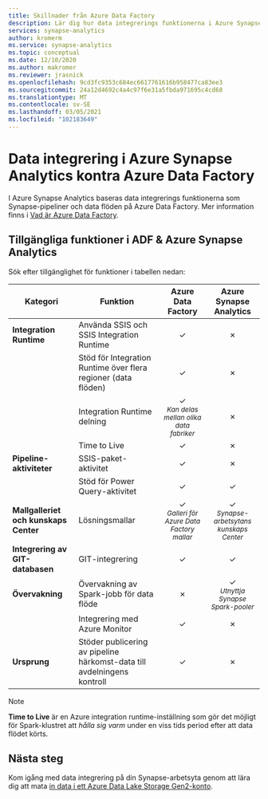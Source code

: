 ```yaml
---
title: Skillnader från Azure Data Factory
description: Lär dig hur data integrerings funktionerna i Azure Synapse Analytics skiljer sig från Azure Data Factory
services: synapse-analytics
author: kromerm
ms.service: synapse-analytics
ms.topic: conceptual
ms.date: 12/10/2020
ms.author: makromer
ms.reviewer: jrasnick
ms.openlocfilehash: 9cd3fc9353c684ec6617761616b958477ca83ee3
ms.sourcegitcommit: 24a12d4692c4a4c97f6e31a5fbda971695c4cd68
ms.translationtype: MT
ms.contentlocale: sv-SE
ms.lasthandoff: 03/05/2021
ms.locfileid: "102183649"
---
```

# <a name="data-integration-in-azure-synapse-analytics-versus-azure-data-factory"></a>Data integrering i Azure Synapse Analytics kontra Azure Data Factory

I Azure Synapse Analytics baseras data integrerings funktionerna som Synapse-pipeliner och data flöden på Azure Data Factory. Mer information finns i [Vad är Azure Data Factory](../../data-factory/introduction.md).


## <a name="available-features-in-adf--azure-synapse-analytics"></a>Tillgängliga funktioner i ADF & Azure Synapse Analytics

Sök efter tillgänglighet för funktioner i tabellen nedan:

| Kategori                 | Funktion    |  Azure Data Factory  | Azure Synapse Analytics |
| ------------------------ | ---------- | :------------------: | :---------------------: |
| **Integration Runtime**  | Använda SSIS och SSIS Integration Runtime | ✓ | ✗ |
|                          | Stöd för Integration Runtime över flera regioner (data flöden) | ✓ | ✗ |
|                          | Integration Runtime delning | ✓<br><small>*Kan delas mellan olika data fabriker* | ✗ |
|                          | Time to Live | ✓ | ✗ |
| **Pipeline-aktiviteter** | SSIS-paket-aktivitet | ✓ | ✗ |
|                          | Stöd för Power Query-aktivitet | ✓ | ✓ |
| **Mallgalleriet och kunskaps Center** | Lösningsmallar | ✓<br><small>*Galleri för Azure Data Factory mallar* | ✓<br><small>*Synapse-arbetsytans kunskaps Center* |
| **Integrering av GIT-databasen** | GIT-integrering | ✓ | ✓ |
| **Övervakning**           | Övervakning av Spark-jobb för data flöde | ✗ | ✓<br><small>*Utnyttja Synapse Spark-pooler* |
|                          | Integrering med Azure Monitor | ✓ | ✗ |
| **Ursprung** | Stöder publicering av pipeline härkomst-data till avdelningens kontroll  | ✓ | ✗ |  

> [!Note]
> **Time to Live** är en Azure integration runtime-inställning som gör det möjligt för Spark-klustret att *hålla sig varm* under en viss tids period efter att data flödet körts.
>


## <a name="next-steps"></a>Nästa steg

Kom igång med data integrering på din Synapse-arbetsyta genom att lära dig att mata [in data i ett Azure Data Lake Storage Gen2-konto](data-integration-data-lake.md).

